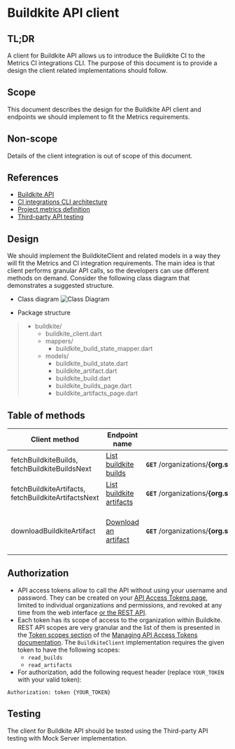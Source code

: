 # Buildkite API client

## TL;DR
A client for Buildkite API allows us to introduce the Buildkite CI to the Metrics CI integrations CLI. The purpose of this document is to provide a design the client related implementations should follow.

## Scope
This document describes the design for the Buildkite API client and endpoints we should implement to fit the Metrics requirements.

## Non-scope
Details of the client integration is out of scope of this document.

## References
* [Buildkite API](https://buildkite.com/docs/apis/rest-api)
* [CI integrations CLI architecture](https://github.com/Flank/flank-dashboard/blob/master/metrics/ci_integrations/docs/01_ci_integration_module_architecture.md)
* [Project metrics definition](https://github.com/Flank/flank-dashboard/blob/master/docs/05_project_metrics.md)
* [Third-party API testing](https://github.com/Flank/flank-dashboard/blob/master/docs/03_third_party_api_testing.md)

## Design
We should implement the BuildkiteClient and related models in a way they will fit the Metrics and CI integration requirements. The main idea is that client performs granular API calls, so the developers can use different methods on demand. Consider the following class diagram that demonstrates a suggested structure.

* Class diagram
![Class Diagram](http://www.plantuml.com/plantuml/proxy?cache=no&fmt=svg&src=https://raw.githubusercontent.com/Flank/flank-dashboard/master/metrics/ci_integrations/docs/source/buildkite/diagrams/buildkite_client_class_diagram.puml)

* Package structure

> * buildkite/
>   * buildkite_client.dart
>   * mappers/
>      * buildkite_build_state_mapper.dart
>   * models/
>      * buildkite_build_state.dart
>      * buildkite_artifact.dart
>      * buildkite_build.dart
>      * buildkite_builds_page.dart
>      * buildkite_artifacts_page.dart

## Table of methods
| Client method | Endpoint name   |  API endpoint | Description |
|---------------|------------------|-------------|---------------|
| fetchBuildkiteBuilds, fetchBuildkiteBuildsNext | [List buildkite builds](https://buildkite.com/docs/apis/rest-api/builds#list-builds-for-a-pipeline) | **`GET`** /organizations/**{org.slug}**/pipelines/**{pipeline.slug}**/builds | List builds for a pipeline. |
| fetchBuildkiteArtifacts, fetchBuildkiteArtifactsNext |[List buildkite artifacts](https://buildkite.com/docs/apis/rest-api/artifacts#list-artifacts-for-a-build) | **`GET`** /organizations/**{org.slug}**/pipelines/**{pipeline.slug}**/builds/**{build.number}**/artifacts | List artifacts for a build. |
| downloadBuildkiteArtifact| [Download an artifact](https://buildkite.com/docs/apis/rest-api/artifacts#download-an-artifact)| **`GET`**&nbsp;/organizations/**{org.slug}**/pipelines/**{pipeline.slug}**/builds/**{build.number}**/jobs/**{job.id}**/artifacts/**{id}**/download | Downloads the specified build artifact. |

## Authorization
* API access tokens allow to call the API without using your username and password. They can be created on your [API Access Tokens page](https://buildkite.com/user/api-access-tokens), limited to individual organizations and permissions, and revoked at any time from the web interface [or the REST API](https://buildkite.com/docs/apis/rest-api/access-token#revoke-the-current-token).
* Each token has its scope of access to the organization within Buildkite. REST API scopes are very granular and the list of them is presented in the [Token scopes section](https://buildkite.com/docs/apis/managing-api-tokens#token-scopes) of the [Managing API Access Tokens documentation](https://buildkite.com/docs/apis/managing-api-tokens). The `BuildkiteClient` implementation requires the given token to have the following scopes: 
    - `read_builds`
    - `read_artifacts`
* For authorization, add the following request header (replace `YOUR_TOKEN` with your valid token):
```
Authorization: token {YOUR_TOKEN}
```

## Testing
The client for Buildkite API should be tested using the Third-party API testing with Mock Server implementation.
